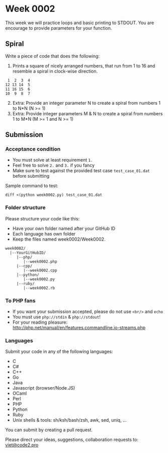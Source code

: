 # Week 0002

This week we will practice loops and basic printing to STDOUT. You are encourage to provide parameters for your function.

## Spiral

Write a piece of code that does the following:

1. Prints a square of nicely arranged numbers, that run from 1 to 16 and resemble a spiral in clock-wise direction.

```
 1  2  3  4
12 13 14  5
11 16 15  6
10  9  8  7
```

2. Extra: Provide an integer parameter N to create a spiral from numbers 1 to N*N (N >= 1)
3. Extra: Provide integer parameters M & N to create a spiral from numbers 1 to M*N (M >= 1 and N >= 1)

## Submission

### Acceptance condition

* You must solve at least requirement `1.`
* Feel free to solve `2.` and `3.` if you fancy
* Make sure to test against the provided test case `test_case_01.dat` before submitting

Sample command to test:

```
diff <(python week0002.py) test_case_01.dat
```

### Folder structure

Please structure your code like this:

* Have your own folder named after your GitHub ID
* Each language has own folder
* Keep the files named week0002/Week0002.<language>

```
week0002/
  |--YourGitHubID/
     |--php/
        |--week0002.php
     |--cpp/
        |--week0002.cpp
     |--python/
        |--week0002.py
     |--ruby/
        |--week0002.rb
```

### To PHP fans

* If you want your submission accepted, please do not use `<br/>` and `echo`
* You must use `php://stdin` & `php://stdout`!
* For your reading pleasure: http://php.net/manual/en/features.commandline.io-streams.php

### Languages

Submit your code in any of the following languages:

* C
* C#
* C++
* Go
* Java
* Javascript (browser/Node.JS)
* OCaml
* Perl
* PHP
* Python
* Ruby
* Unix shells & tools: sh/ksh/bash/zsh, awk, sed, uniq, ...

You can submit by creating a pull request.

Please direct your ideas, suggestions, collaboration requests to: viet@code2.pro
